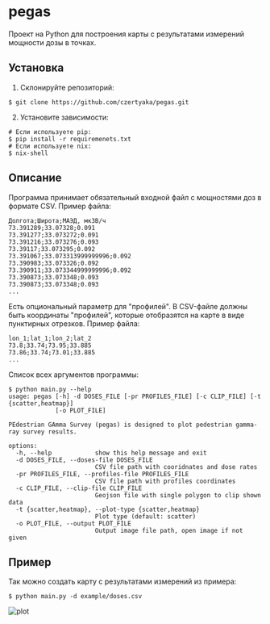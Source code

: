 # pegas

Проект на Python для построения карты с результатами измерений мощности дозы в точках.

## Установка

1. Склонируйте репозиторий:
  ```shell
  $ git clone https://github.com/czertyaka/pegas.git
  ```
2. Установите зависимости:
  ```shell
  # Если используете pip:
  $ pip install -r requiremenets.txt
  # Если используете nix:
  $ nix-shell
  ```

## Описание

Программа принимает обязательный входной файл с мощностями доз в формате CSV.
Пример файла:

```csv
Долгота;Широта;МАЭД, мкЗВ/ч
73.391289;33.07328;0.091
73.391277;33.073272;0.091
73.391216;33.073276;0.093
73.39117;33.073295;0.092
73.391067;33.073313999999996;0.092
73.390983;33.073326;0.092
73.390911;33.073344999999996;0.092
73.390873;33.073348;0.093
73.390873;33.073348;0.093
...
```

Есть опциональный параметр для "профилей".
В CSV-файле должны быть координаты "профилей", которые отобразятся на карте в виде пунктирных отрезков.
Пример файла:

```csv
lon_1;lat_1;lon_2;lat_2
73.8;33.74;73.95;33.885
73.86;33.74;73.01;33.885
...
```

Список всех аргументов программы:

```shell
$ python main.py --help
usage: pegas [-h] -d DOSES_FILE [-pr PROFILES_FILE] [-c CLIP_FILE] [-t {scatter,heatmap}]
             [-o PLOT_FILE]

PEdestrian GAmma Survey (pegas) is designed to plot pedestrian gamma-ray survey results.

options:
  -h, --help            show this help message and exit
  -d DOSES_FILE, --doses-file DOSES_FILE
                        CSV file path with cooridnates and dose rates
  -pr PROFILES_FILE, --profiles-file PROFILES_FILE
                        CSV file path with profiles coordinates
  -c CLIP_FILE, --clip-file CLIP_FILE
                        Geojson file with single polygon to clip shown data
  -t {scatter,heatmap}, --plot-type {scatter,heatmap}
                        Plot type (default: scatter)
  -o PLOT_FILE, --output PLOT_FILE
                        Output image file path, open image if not given
```

## Пример

Так можно создать карту с результатами измерений из примера:

```shell
$ python main.py -d example/doses.csv
```

![plot](./example/output.png)
